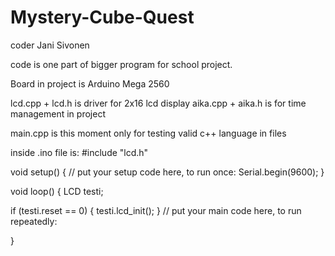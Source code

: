 # Mystery-Cube-Quest
coder Jani Sivonen

code is one part of bigger program for school project. 

Board in project is Arduino Mega 2560

lcd.cpp + lcd.h is driver for 2x16 lcd display
aika.cpp + aika.h is for time management in project

main.cpp is this moment only for testing valid c++ language in files

inside .ino file is:
#include "lcd.h"

void setup() {
  // put your setup code here, to run once:
Serial.begin(9600);
}

void loop() {
 LCD testi;
 
 if (testi.reset == 0)
  {
  testi.lcd_init();
  }
// put your main code here, to run repeatedly:

}
